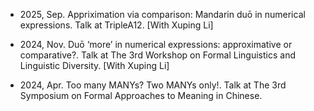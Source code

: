 
- 2025, Sep. Appriximation via comparison: Mandarin duō in numerical expressions. Talk at TripleA12. [With Xuping Li]

- 2024, Nov. Duō ‘more’ in numerical expressions: approximative or comparative?. Talk at The 3rd Workshop on Formal Linguistics and Linguistic Diversity. [With Xuping Li]

- 2024, Apr. Too many MANYs? Two MANYs only!. Talk at The 3rd Symposium on Formal Approaches to Meaning in Chinese.


